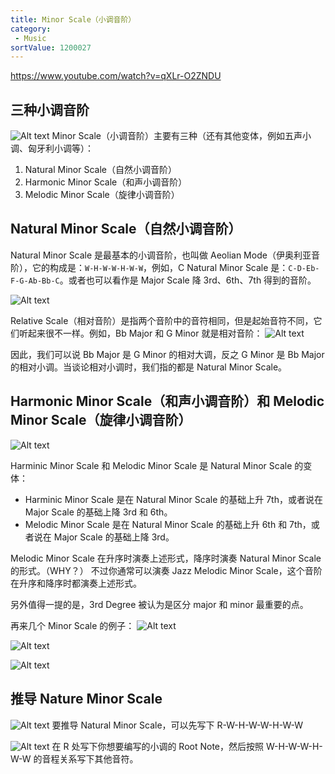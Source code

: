 ```yaml
---
title: Minor Scale（小调音阶）
category:
 - Music
sortValue: 1200027
---
```


https://www.youtube.com/watch?v=qXLr-O2ZNDU

## 三种小调音阶

![Alt text](image.png)
Minor Scale（小调音阶）主要有三种（还有其他变体，例如五声小调、匈牙利小调等）：

1. Natural Minor Scale（自然小调音阶）
2. Harmonic Minor Scale（和声小调音阶）
3. Melodic Minor Scale（旋律小调音阶）

## Natural Minor Scale（自然小调音阶）

Natural Minor Scale 是最基本的小调音阶，也叫做 Aeolian Mode（伊奥利亚音阶），它的构成是：`W-H-W-W-H-W-W`，例如，C Natural Minor Scale 是：`C-D-Eb-F-G-Ab-Bb-C`。或者也可以看作是 Major Scale 降 3rd、6th、7th 得到的音阶。

![Alt text](image-8.png)

Relative Scale（相对音阶）是指两个音阶中的音符相同，但是起始音符不同，它们听起来很不一样。例如，Bb Major 和 G Minor 就是相对音阶：
![Alt text](image-1.png)

因此，我们可以说 Bb Major 是 G Minor 的相对大调，反之 G Minor 是 Bb Major 的相对小调。当谈论相对小调时，我们指的都是 Natural Minor Scale。

## Harmonic Minor Scale（和声小调音阶）和 Melodic Minor Scale（旋律小调音阶）

![Alt text](image-2.png)

Harminic Minor Scale 和 Melodic Minor Scale 是 Natural Minor Scale 的变体：

- Harminic Minor Scale 是在 Natural Minor Scale 的基础上升 7th，或者说在 Major Scale 的基础上降 3rd 和 6th。
- Melodic Minor Scale 是在 Natural Minor Scale 的基础上升 6th 和 7th，或者说在 Major Scale 的基础上降 3rd。

Melodic Minor Scale 在升序时演奏上述形式，降序时演奏 Natural Minor Scale 的形式。（WHY？）
不过你通常可以演奏 Jazz Melodic Minor Scale，这个音阶在升序和降序时都演奏上述形式。

另外值得一提的是，3rd Degree 被认为是区分 major 和 minor 最重要的点。

再来几个 Minor Scale 的例子：
![Alt text](image-3.png)

![Alt text](image-4.png)

![Alt text](image-5.png)

## 推导 Nature Minor Scale

![Alt text](image-6.png)
要推导 Natural Minor Scale，可以先写下 R-W-H-W-W-H-W-W

![Alt text](image-7.png)
在 R 处写下你想要编写的小调的 Root Note，然后按照 W-H-W-W-H-W-W 的音程关系写下其他音符。
